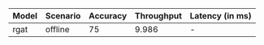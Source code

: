 | Model   | Scenario   |   Accuracy |   Throughput | Latency (in ms)   |
|---------|------------|------------|--------------|-------------------|
| rgat    | offline    |         75 |        9.986 | -                 |